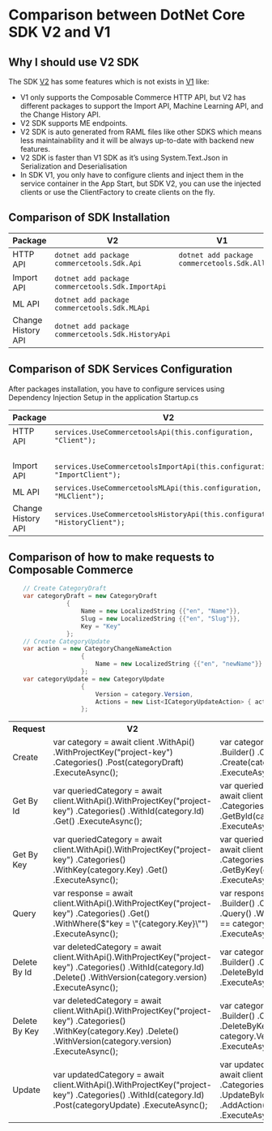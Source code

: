# Comparison between DotNet Core SDK V2 and V1
## Why I should use V2 SDK
The SDK [V2](/) has some features which is not exists in [V1](https://github.com/commercetools/commercetools-dotnet-core-sdk) like:
* V1 only supports the Composable Commerce HTTP API, but V2 has different packages to support the Import API, Machine Learning API, and the Change History API.
* V2 SDK supports ME endpoints.
* V2 SDK is auto generated from RAML files like other SDKS which means less maintainability and it will be always up-to-date with backend new features.
* V2 SDK is faster than V1 SDK as it’s using System.Text.Json in Serialization and Deserialisation
* In SDK V1, you only have to configure clients and inject them in the service container in the App Start, but SDK V2, you can use the injected clients or use the ClientFactory to create clients on the fly.

## Comparison of SDK Installation
| Package                | V2                                                     | V1                                              |
|------------------------|--------------------------------------------------------|-------------------------------------------------|
| HTTP API   | ```dotnet add package commercetools.Sdk.Api```         | ```dotnet add package commercetools.Sdk.All```  |
| Import API             | ```dotnet add package commercetools.Sdk.ImportApi```   |                                                 |
| ML API                 | ```dotnet add package commercetools.Sdk.MLApi```       |                                                 |
| Change History API            | ```dotnet add package commercetools.Sdk.HistoryApi```  |                                                 |

## Comparison of SDK Services Configuration
After packages installation, you have to configure services using Dependency Injection Setup in the application Startup.cs

| Package                | V2                                                                              | V1                                    |
|------------------------|---------------------------------------------------------------------------------|---------------------------------------|
| HTTP API    | ```services.UseCommercetoolsApi(this.configuration, "Client");```               | ```services.UseCommercetools(```
|                        |                                                                                 |  ```this.configuration,"Client");```  |
| Import API             | ```services.UseCommercetoolsImportApi(this.configuration, "ImportClient");```   |                                       |
| ML API                 | ```services.UseCommercetoolsMLApi(this.configuration, "MLClient");```           |                                       |
| Change History API            | ```services.UseCommercetoolsHistoryApi(this.configuration, "HistoryClient");``` |                                       |

## Comparison of how to make requests to Composable Commerce
```c#
    // Create CategoryDraft
    var categoryDraft = new CategoryDraft
                {
                    Name = new LocalizedString {{"en", "Name"}},
                    Slug = new LocalizedString {{"en", "Slug"}},
                    Key = "Key"
                };
    // Create CategoryUpdate
    var action = new CategoryChangeNameAction
                    {
                        Name = new LocalizedString {{"en", "newName"}}
                    };
    var categoryUpdate = new CategoryUpdate
                    {
                        Version = category.Version,
                        Actions = new List<ICategoryUpdateAction> { action }
                    };
```
<table>
<tr>
	<th>
    	Request
    </th>
    <th>
    	V2
    </th>
    <th>
    	V1
    </th>
</tr>
<tr>
	<td>
    	Create
    </td>
    <td>
    	var category = await client
        							.WithApi()
                                    .WithProjectKey("project-key")
                                    .Categories()
                                    .Post(categoryDraft)
                                    .ExecuteAsync();
    </td>
    <td>
    var category = await client
                                .Builder()
                                .Categories()
                                .Create(categoryDraft)
                                .ExecuteAsync();
    </td>
</tr>
<tr>
	<td>
    	Get By Id
    </td>
    <td>
    	var queriedCategory = await client.WithApi().WithProjectKey("project-key")
                        .Categories()
                        .WithId(category.Id)
                        .Get()
                        .ExecuteAsync();
    </td>
    <td>
     var queriedCategory = await client
                            .Builder()
                            .Categories()
                            .GetById(category.Id)
                            .ExecuteAsync();
    </td>
</tr>
<tr>
	<td>
    	Get By Key
    </td>
    <td>
    	var queriedCategory = await client.WithApi().WithProjectKey("project-key")
                        .Categories()
                        .WithKey(category.Key)
                        .Get()
                        .ExecuteAsync();
    </td>
    <td>
     var queriedCategory = await client
                            .Builder()
                            .Categories()
                            .GetByKey(category.Key)
                            .ExecuteAsync();
    </td>
</tr>
<tr>
	<td>
    	Query
    </td>
    <td>
    	var response = await client.WithApi().WithProjectKey("project-key")
                    .Categories()
                    .Get()
                    .WithWhere($"key = \"{category.Key}\"")
                    .ExecuteAsync();
    </td>
    <td>
     var response = await client
                             .Builder()
                             .Categories()
                             .Query()
                             .Where(c => c.Key == category.Key.valueOf())
                             .ExecuteAsync();
    </td>
</tr>
<tr>
	<td>
    	Delete By Id
    </td>
    <td>
    	var deletedCategory = await client.WithApi().WithProjectKey("project-key")
                    .Categories()
                    .WithId(category.Id)
                    .Delete()
                    .WithVersion(category.version)
                    .ExecuteAsync();
    </td>
    <td>
    var category = await client
                                 .Builder()
                                 .Categories()
                                 .DeleteById(category)
                                 .ExecuteAsync();
    </td>
</tr>
<tr>
	<td>
    	Delete By Key
    </td>
    <td>
    	var deletedCategory = await client.WithApi().WithProjectKey("project-key")
                    .Categories()
                    .WithKey(category.Key)
                    .Delete()
                    .WithVersion(category.version)
                    .ExecuteAsync();
    </td>
    <td>
    var category = await client
                                 .Builder()
                                 .Categories()
                                 .DeleteByKey(category.Key, category.Version)
                                 .ExecuteAsync();
    </td>
</tr>
<tr>
	<td>
    	Update
    </td>
    <td>
    	var updatedCategory = await client.WithApi().WithProjectKey("project-key")
                    .Categories()
                    .WithId(category.Id)
                    .Post(categoryUpdate)
                    .ExecuteAsync();
    </td>
    <td>
    var updatedCategory = await client
                        .Builder()
                        .Categories()
                        .UpdateById(category)
                        .AddAction(action)
                        .ExecuteAsync();
    </td>
</tr>
</table>